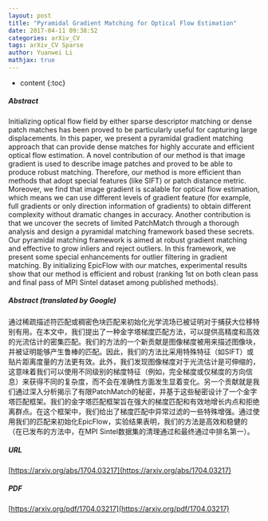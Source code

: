 ```yaml
---
layout: post
title: "Pyramidal Gradient Matching for Optical Flow Estimation"
date: 2017-04-11 09:38:52
categories: arXiv_CV
tags: arXiv_CV Sparse
author: Yuanwei Li
mathjax: true
---
```


* content
{:toc}

##### Abstract
Initializing optical flow field by either sparse descriptor matching or dense patch matches has been proved to be particularly useful for capturing large displacements. In this paper, we present a pyramidal gradient matching approach that can provide dense matches for highly accurate and efficient optical flow estimation. A novel contribution of our method is that image gradient is used to describe image patches and proved to be able to produce robust matching. Therefore, our method is more efficient than methods that adopt special features (like SIFT) or patch distance metric. Moreover, we find that image gradient is scalable for optical flow estimation, which means we can use different levels of gradient feature (for example, full gradients or only direction information of gradients) to obtain different complexity without dramatic changes in accuracy. Another contribution is that we uncover the secrets of limited PatchMatch through a thorough analysis and design a pyramidal matching framework based these secrets. Our pyramidal matching framework is aimed at robust gradient matching and effective to grow inliers and reject outliers. In this framework, we present some special enhancements for outlier filtering in gradient matching. By initializing EpicFlow with our matches, experimental results show that our method is efficient and robust (ranking 1st on both clean pass and final pass of MPI Sintel dataset among published methods).

##### Abstract (translated by Google)
通过稀疏描述符匹配或稠密色块匹配来初始化光学流场已被证明对于捕获大位移特别有用。在本文中，我们提出了一种金字塔梯度匹配方法，可以提供高精度和高效的光流估计的密集匹配。我们的方法的一个新贡献是图像梯度被用来描述图像块，并被证明能够产生鲁棒的匹配。因此，我们的方法比采用特殊特征（如SIFT）或贴片距离度量的方法更有效。此外，我们发现图像梯度对于光流估计是可伸缩的，这意味着我们可以使用不同级别的梯度特征（例如，完全梯度或仅梯度的方向信息）来获得不同的复杂度，而不会在准确性方面发生显着变化。另一个贡献就是我们通过深入分析揭示了有限PatchMatch的秘密，并基于这些秘密设计了一个金字塔匹配框架。我们的金字塔匹配框架旨在强大的梯度匹配和有效地增长内点和拒绝离群点。在这个框架中，我们给出了梯度匹配中异常过滤的一些特殊增强。通过使用我们的匹配来初始化EpicFlow，实验结果表明，我们的方法是高效和稳健的（在已发布的方法中，在MPI Sintel数据集的清理通过和最终通过中排名第一）。

##### URL
[https://arxiv.org/abs/1704.03217](https://arxiv.org/abs/1704.03217)

##### PDF
[https://arxiv.org/pdf/1704.03217](https://arxiv.org/pdf/1704.03217)

